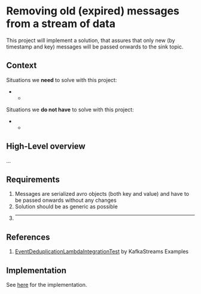 # Removing old (expired) messages from a stream of data
This project will implement a solution, that assures that only new (by timestamp and key) messages will be passed onwards to the sink topic. 

## Context

Situations we **need** to solve with this project:

* -

Situations we **do not have** to solve with this project:

* -

## High-Level overview

...

## Requirements

1. Messages are serialized avro objects (both key and value) and have to be passed onwards without any changes
2. Solution should be as generic as possible
3. ---
 
## References

1. [EventDeduplicationLambdaIntegrationTest](https://www.javatips.net/api/examples-master/kafka-streams/src/test/java/io/confluent/examples/streams/EventDeduplicationLambdaIntegrationTest.java) by KafkaStreams Examples

## Implementation
See [here](./impl/README) for the implementation.
